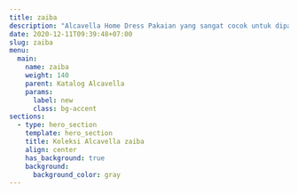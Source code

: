 ```yaml
---
title: zaiba
description: "Alcavella Home Dress Pakaian yang sangat cocok untuk dipakai di dalam ruangan ataupun d iluar ruangan. Dengan motif unik, tekstur serat yang lembut dan nyaman, tidak menyebabkan panas. Alcavella Home Dress pun cocok untuk dikenakan untuk setiap hari."
date: 2020-12-11T09:39:48+07:00
slug: zaiba
menu:
  main:
    name: zaiba
    weight: 140
    parent: Katalog Alcavella
    params:
      label: new
      class: bg-accent
sections:
  - type: hero_section
    template: hero_section
    title: Koleksi Alcavella zaiba
    align: center
    has_background: true
    background:
      background_color: gray
---
```


